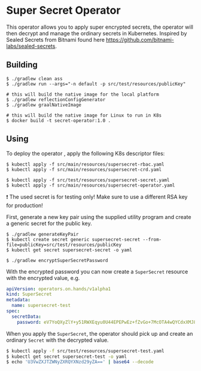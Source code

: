 # Super Secret Operator

This operator allows you to apply super encrypted secrets, the operator will
then decrypt and manage the ordinary secrets in Kubernetes. Inspired by Sealed Secrets
from Bitnami found here https://github.com/bitnami-labs/sealed-secrets.

## Building

```
$ ./gradlew clean ass
$ ./gradlew run --args="-n default -p src/test/resources/publicKey"

# this will build the native image for the local platform
$ ./gradlew reflectionConfigGenerator
$ ./gradlew graalNativeImage

# this will build the native image for Linux to run in K8s
$ docker build -t secret-operator:1.0 .
```

## Using

To deploy the operator , apply the following K8s descriptor files:

```
$ kubectl apply -f src/main/resources/supersecret-rbac.yaml
$ kubectl apply -f src/main/resources/supersecret-crd.yaml

$ kubectl apply -f src/test/resources/supersecret-secret.yaml
$ kubectl apply -f src/main/resources/supersecret-operator.yaml
```

:exclamation: The used secret is for testing only! Make sure to use a different RSA key for production!

First, generate a new key pair using the supplied utility program and create a generic secret for the public key.
```
$ ./gradlew generateKeyPair
$ kubectl create secret generic supersecret-secret --from-file=publicKey=src/test/resources/publicKey
$ kubectl get secret supersecret-secret -o yaml

$ ./gradlew encryptSuperSecretPassword
```

With the encrypted password you can now create a `SuperSecret` resource with the encrypted value, e.g.

```yaml
apiVersion: operators.on.hands/v1alpha1
kind: SuperSecret
metadata:
  name: supersecret-test
spec:
  secretData:
    password: eV7YoQXyZlY+y51RWXEqyu0U44EPEPwEz+fZvGo+7McOTA4wQYCdxXMJ8D1aiHDNorYBmMvOWB/hsUlBvSJDwOEufkpX9AAbpvrMf4U5LrMcC/yhyi5ERG0zarimXVhc0R8TORlCSN0YH5AlcvVl2p/A2omL9/ANtab3aW8ywqpkHYtSLvrPgFnbcuSvD2UzuUNeE2qkh6SAABKC4A0ox3Lc02oVjpApe57xL+sfAm+I47c/3ip7kfH+xdeGhTJrWIqBaYi2gsfIEsSXQRpwuVUuL57wp8pNgvF2NpwYd6ZLM5b0zPnHUwM1z9Lpfwi+IUZjaY34Z+RjEL5OZFPYkQ==
```

When you apply the `SuperSecret`, the operator should pick up and create an ordinary `Secret` with the decrypted value.

```bash
$ kubectl apply -f src/test/resources/supersecret-test.yaml
$ kubectl get secret supersecret-test -o yaml
$ echo 'U3VwZXJTZWNyZXRQYXNzd29yZA==' | base64 --decode
```
